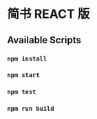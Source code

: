# 简书 REACT 版 


## Available Scripts


### `npm install`

### `npm start`



### `npm test`


### `npm run build`

